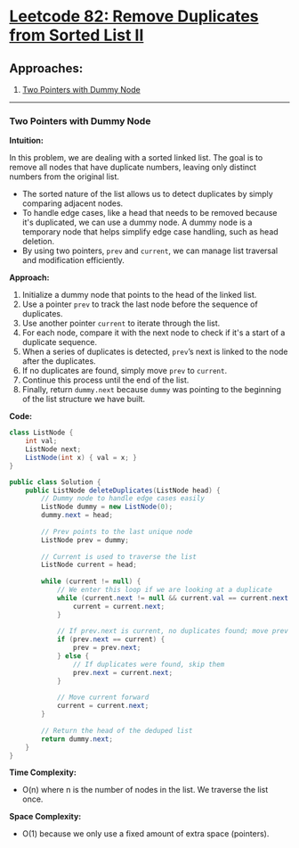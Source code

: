 # [Leetcode 82: Remove Duplicates from Sorted List II](https://leetcode.com/problems/remove-duplicates-from-sorted-list-ii/)

## Approaches:
1. [Two Pointers with Dummy Node](#two-pointers-with-dummy-node)

---

### Two Pointers with Dummy Node

**Intuition:**

In this problem, we are dealing with a sorted linked list. The goal is to remove all nodes that have duplicate numbers, leaving only distinct numbers from the original list. 

- The sorted nature of the list allows us to detect duplicates by simply comparing adjacent nodes.
- To handle edge cases, like a head that needs to be removed because it's duplicated, we can use a dummy node. A dummy node is a temporary node that helps simplify edge case handling, such as head deletion.
- By using two pointers, `prev` and `current`, we can manage list traversal and modification efficiently.

**Approach:**

1. Initialize a dummy node that points to the head of the linked list.
2. Use a pointer `prev` to track the last node before the sequence of duplicates.
3. Use another pointer `current` to iterate through the list.
4. For each node, compare it with the next node to check if it's a start of a duplicate sequence.
5. When a series of duplicates is detected, `prev`’s next is linked to the node after the duplicates.
6. If no duplicates are found, simply move `prev` to `current`.
7. Continue this process until the end of the list.
8. Finally, return `dummy.next` because `dummy` was pointing to the beginning of the list structure we have built.

**Code:**

```java
class ListNode {
    int val;
    ListNode next;
    ListNode(int x) { val = x; }
}

public class Solution {
    public ListNode deleteDuplicates(ListNode head) {
        // Dummy node to handle edge cases easily
        ListNode dummy = new ListNode(0);
        dummy.next = head;
        
        // Prev points to the last unique node
        ListNode prev = dummy;
        
        // Current is used to traverse the list
        ListNode current = head;
        
        while (current != null) {
            // We enter this loop if we are looking at a duplicate
            while (current.next != null && current.val == current.next.val) {
                current = current.next;
            }
            
            // If prev.next is current, no duplicates found; move prev to the next
            if (prev.next == current) {
                prev = prev.next;
            } else {
                // If duplicates were found, skip them
                prev.next = current.next;
            }
            
            // Move current forward
            current = current.next;
        }
        
        // Return the head of the deduped list
        return dummy.next;
    }
}
```

**Time Complexity:**

- O(n) where n is the number of nodes in the list. We traverse the list once.

**Space Complexity:**

- O(1) because we only use a fixed amount of extra space (pointers).

